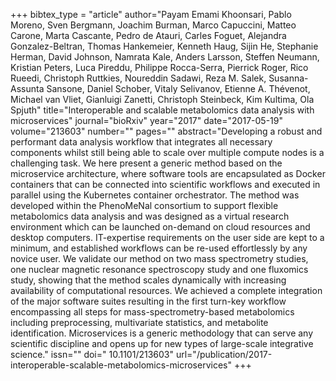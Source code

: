 +++
bibtex_type = "article"
author="Payam Emami Khoonsari, Pablo Moreno, Sven Bergmann, Joachim Burman, Marco Capuccini, Matteo Carone, Marta Cascante, Pedro de Atauri, Carles Foguet, Alejandra Gonzalez-Beltran, Thomas Hankemeier, Kenneth Haug, Sijin He, Stephanie Herman, David Johnson, Namrata Kale, Anders Larsson, Steffen Neumann, Kristian Peters, Luca Pireddu, Philippe Rocca-Serra, Pierrick Roger, Rico Rueedi, Christoph Ruttkies, Noureddin Sadawi, Reza M. Salek, Susanna-Assunta Sansone, Daniel Schober, Vitaly Selivanov, Etienne A. Thévenot, Michael van Vliet, Gianluigi Zanetti, Christoph Steinbeck, Kim Kultima, Ola Spjuth"
title="Interoperable and scalable metabolomics data analysis with microservices"
journal="bioRxiv"
year="2017"
date="2017-05-19"
volume="213603"
number=""
pages=""
abstract="Developing a robust and performant data analysis workflow that integrates all necessary components whilst still being able to scale over multiple compute nodes is a challenging task. We here present a generic method based on the microservice architecture, where software tools are encapsulated as Docker containers that can be connected into scientific workflows and executed in parallel using the Kubernetes container orchestrator. The method was developed within the PhenoMeNal consortium to support flexible metabolomics data analysis and was designed as a virtual research environment which can be launched on-demand on cloud resources and desktop computers. IT-expertise requirements on the user side are kept to a minimum, and established workflows can be re-used effortlessly by any novice user. We validate our method on two mass spectrometry studies, one nuclear magnetic resonance spectroscopy study and one fluxomics study, showing that the method scales dynamically with increasing availability of computational resources. We achieved a complete integration of the major software suites resulting in the first turn-key workflow encompassing all steps for mass-spectrometry-based metabolomics including preprocessing, multivariate statistics, and metabolite identification. Microservices is a generic methodology that can serve any scientific discipline and opens up for new types of large-scale integrative science."
issn=""
doi=" 10.1101/213603"
url="/publication/2017-interoperable-scalable-metabolomics-microservices"
+++
